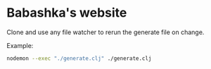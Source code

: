 # Babashka's website

Clone and use any file watcher to rerun the generate file on change.

Example:

```sh
nodemon --exec "./generate.clj" ./generate.clj
```
